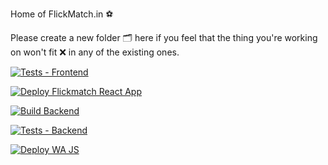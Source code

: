 Home of FlickMatch.in ⚽️

Please create a new folder 🗂 here if you feel that the thing you're working on won't fit ❌ in any of the existing ones.

[![Tests - Frontend](https://github.com/flickmatch/home/actions/workflows/react-test.js.yml/badge.svg)](https://github.com/flickmatch/home/actions/workflows/react-test.js.yml)

[![Deploy Flickmatch React App](https://github.com/flickmatch/home/actions/workflows/react-deploy.js.yml/badge.svg)](https://github.com/flickmatch/home/actions/workflows/react-deploy.js.yml)

[![Build Backend](https://github.com/flickmatch/home/actions/workflows/platform-dryrun.yml/badge.svg)](https://github.com/flickmatch/home/actions/workflows/platform-dryrun.yml)

[![Tests - Backend](https://github.com/flickmatch/home/actions/workflows/platform-deploy.yml/badge.svg)](https://github.com/flickmatch/home/actions/workflows/platform-deploy.yml)

[![Deploy WA JS](https://github.com/flickmatch/home/actions/workflows/whatsapp-deploy.yml/badge.svg)](https://github.com/flickmatch/home/actions/workflows/whatsapp-deploy.yml)

